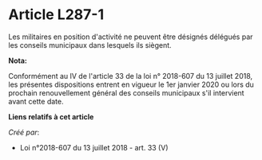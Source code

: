 # Article L287-1

Les militaires en position d'activité ne peuvent être désignés délégués par les conseils municipaux dans lesquels ils
siègent.

**Nota:**

Conformément au IV de l'article 33 de la loi n° 2018-607 du 13 juillet 2018, les présentes dispositions entrent en vigueur le
1er janvier 2020 ou lors du prochain renouvellement général des conseils municipaux s'il intervient avant cette date.

**Liens relatifs à cet article**

_Créé par_:

  - Loi n°2018-607 du 13 juillet 2018 - art. 33 (V)
